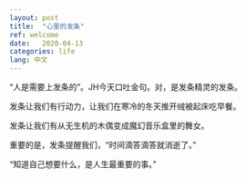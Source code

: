 ```yaml
---
layout: post
title:  "心里的发条"
ref: welcome
date:   2020-04-13
categories: life
lang: 中文
---
```


“人是需要上发条的”。JH今天口吐金句。对，是发条精灵的发条。

发条让我们有行动力，让我们在寒冷的冬天推开绒被起床吃早餐。

发条让我们有从无生机的木偶变成魔幻音乐盒里的舞女。

重要的是，发条提醒我们，“时间滴答滴答就消逝了。”

“知道自己想要什么，是人生最重要的事。”